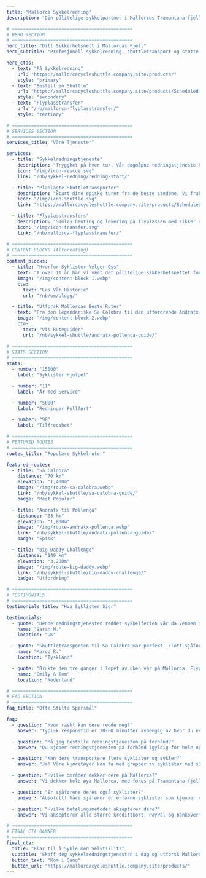 ```yaml
---
title: "Mallorca Sykkelredning"
description: "Din pålitelige sykkelpartner i Mallorcas Tramuntana-fjell. Sykkelredningstjeneste, shuttletransport og flyplasstransfers for syklister."

# ============================================
# HERO SECTION
# ============================================
hero_title: "Ditt Sikkerhetsnett i Mallorcas Fjell"
hero_subtitle: "Profesjonell sykkelredning, shuttletransport og støtte for syklister som utforsker den fantastiske Tramuntana"

hero_ctas:
  - text: "Få Sykkelredning"
    url: "https://mallorcacycleshuttle.company.site/products/"
    style: "primary"
  - text: "Bestill en Shuttle"
    url: "https://mallorcacycleshuttle.company.site/products/Scheduled-Bike-Buses-c15728235"
    style: "secondary"
  - text: "Flyplasstransfer"
    url: "/nb/mallorca-flyplasstransfer/"
    style: "tertiary"

# ============================================
# SERVICES SECTION
# ============================================
services_title: "Våre Tjenester"

services:
  - title: "Sykkelredningstjeneste"
    description: "Trygghet på hver tur. Vår døgnåpne redningstjeneste henter deg hvor som helst på Mallorca hvis du får mekaniske problemer, skade eller bare trenger skyss hjem."
    icon: "/img/icon-rescue.svg"
    link: "/nb/sykkel-redning/redning-start/"

  - title: "Planlagte Shuttletransporter"
    description: "Start dine episke turer fra de beste stedene. Vi frakter deg og sykkelen din til ikoniske ruter som Sa Calobra, Formentor og Big Daddy Challenge."
    icon: "/img/icon-shuttle.svg"
    link: "https://mallorcacycleshuttle.company.site/products/Scheduled-Bike-Buses-c15728235"

  - title: "Flyplasstransfers"
    description: "Sømløs henting og levering på flyplassen med sikker sykkelfrakt. Start sykkelferien din stressfritt fra det øyeblikket du lander."
    icon: "/img/icon-transfer.svg"
    link: "/nb/mallorca-flyplasstransfer/"

# ============================================
# CONTENT BLOCKS (Alternating)
# ============================================
content_blocks:
  - title: "Hvorfor Syklister Velger Oss"
    text: "I over 11 år har vi vært det pålitelige sikkerhetsnettet for syklister på Mallorca. Med tusenvis av fullførte redninger og utallige shuttletransporter forstår vi hva syklister trenger. Profesjonelle sjåfører, sikker sykkelfrakt og lokalkunnskap du kan stole på."
    image: "/img/content-block-1.webp"
    cta:
      text: "Les Vår Historie"
      url: "/nb/om/blogg/"

  - title: "Utforsk Mallorcas Beste Ruter"
    text: "Fra den legendariske Sa Calobra til den utfordrende Andratx-Pollença-strekningen tilbyr Mallorca sykling i verdensklasse. Våre omfattende ruteguider hjelper deg med å planlegge den perfekte turen med detaljerte kart, høydeprofiler og innsidertips."
    image: "/img/content-block-2.webp"
    cta:
      text: "Vis Ruteguider"
      url: "/nb/sykkel-shuttle/andratx-pollenca-guide/"

# ============================================
# STATS SECTION
# ============================================
stats:
  - number: "15000"
    label: "Syklister Hjulpet"

  - number: "11"
    label: "År med Service"

  - number: "5000"
    label: "Redninger Fullført"

  - number: "98"
    label: "Tilfredshet"

# ============================================
# FEATURED ROUTES
# ============================================
routes_title: "Populære Sykkelruter"

featured_routes:
  - title: "Sa Calobra"
    distance: "70 km"
    elevation: "1,400m"
    image: "/img/route-sa-calobra.webp"
    link: "/nb/sykkel-shuttle/sa-calobra-guide/"
    badge: "Mest Populær"

  - title: "Andratx til Pollença"
    distance: "85 km"
    elevation: "1,800m"
    image: "/img/route-andratx-pollenca.webp"
    link: "/nb/sykkel-shuttle/andratx-pollenca-guide/"
    badge: "Episk"

  - title: "Big Daddy Challenge"
    distance: "140 km"
    elevation: "3,200m"
    image: "/img/route-big-daddy.webp"
    link: "/nb/sykkel-shuttle/big-daddy-challenge/"
    badge: "Utfordring"

# ============================================
# TESTIMONIALS
# ============================================
testimonials_title: "Hva Syklister Sier"

testimonials:
  - quote: "Denne redningstjenesten reddet sykkelferien vår da vennen min fikk mekaniske problemer. Profesjonelt, raskt og vennlig. Anbefales på det varmeste!"
    name: "Sarah M."
    location: "UK"

  - quote: "Shuttletransporten til Sa Calobra var perfekt. Flott sjåfør, sikker sykkelfrakt og vi startet turen vår fra nøyaktig der vi ville. Verdt hver krone."
    name: "Marco R."
    location: "Tyskland"

  - quote: "Brukte dem tre ganger i løpet av uken vår på Mallorca. Flyplasstransfer og to redninger. Tryggheten alene er verdt det. Disse gutta forstår sykling."
    name: "Emily & Tom"
    location: "Nederland"

# ============================================
# FAQ SECTION
# ============================================
faq_title: "Ofte Stilte Spørsmål"

faq:
  - question: "Hvor raskt kan dere redde meg?"
    answer: "Typisk responstid er 30-60 minutter avhengig av hvor du er på Mallorca. Vi har flere kjøretøyer stasjonert over hele øya for rask respons."

  - question: "Må jeg bestille redningstjenesten på forhånd?"
    answer: "Du kjøper redningstjenesten på forhånd (gyldig for hele oppholdet ditt), men du ringer bare oss når du faktisk trenger henting. Ingen bestilling kreves for selve redningen."

  - question: "Kan dere transportere flere syklister og sykler?"
    answer: "Ja! Våre kjøretøyer kan ta med grupper av syklister med sikre sykkelholdere. Perfekt for sykkelgrupper eller sykkelklubber."

  - question: "Hvilke områder dekker dere på Mallorca?"
    answer: "Vi dekker hele øya Mallorca, med fokus på Tramuntana-fjellregionen hvor de fleste syklister sykler. Fra Andratx til Pollença og overalt imellom."

  - question: "Er sjåførene deres også syklister?"
    answer: "Absolutt! Våre sjåfører er erfarne syklister som kjenner rutene, utfordringene og nøyaktig hva du trenger. De snakker engelsk, spansk og tysk."

  - question: "Hvilke betalingsmetoder aksepterer dere?"
    answer: "Vi aksepterer alle større kredittkort, PayPal og bankoverføringer. Betaling behandles sikkert gjennom vårt bestillingssystem."

# ============================================
# FINAL CTA BANNER
# ============================================
final_cta:
  title: "Klar til å Sykle med Selvtillit?"
  subtitle: "Skaff deg sykkelredningstjenesten i dag og utforsk Mallorca bekymringsfritt"
  button_text: "Kom i Gang"
  button_url: "https://mallorcacycleshuttle.company.site/products/"
---
```

